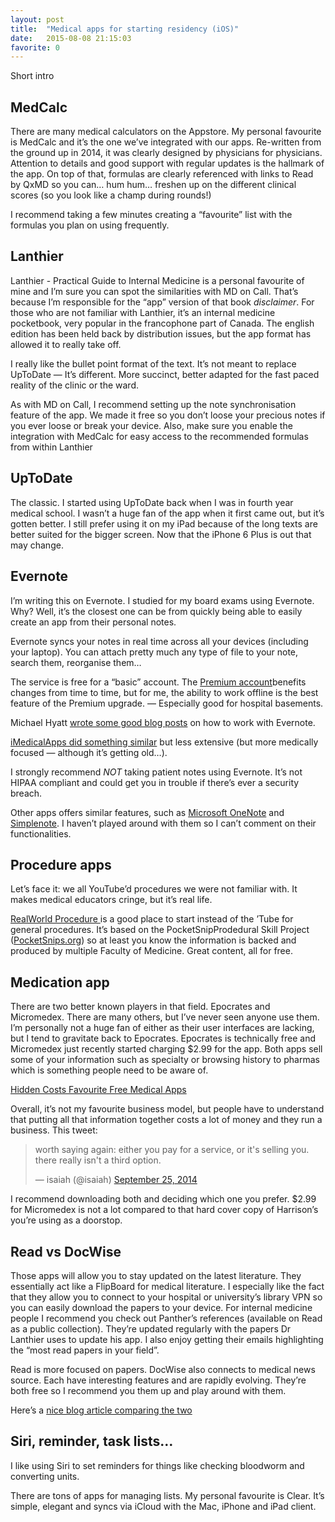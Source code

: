 ```yaml
---
layout: post
title:  "Medical apps for starting residency (iOS)"
date:   2015-08-08 21:15:03
favorite: 0
---
```


Short intro

## MedCalc

There are many medical calculators on the Appstore. My personal favourite is MedCalc and it’s the one we’ve integrated with our apps. Re-written from the ground up in 2014, it was clearly designed by physicians for physicians. Attention to details and good support with regular updates is the hallmark of the app. On top of that, formulas are clearly referenced with links to Read by QxMD so you can… hum hum… freshen up on the different clinical scores (so you look like a champ during rounds!)

I recommend taking a few minutes creating a “favourite” list with the formulas you plan on using frequently. 

## Lanthier

Lanthier - Practical Guide to Internal Medicine is a personal favourite of mine and I’m sure you can spot the similarities with MD on Call. That’s because I’m responsible for the “app” version of that book *disclaimer*. For those who are not familiar with Lanthier, it’s an internal medicine pocketbook, very popular in the francophone part of Canada. The english edition has been held back by distribution issues, but the app format has allowed it to really take off. 

I really like the bullet point format of the text. It’s not meant to replace UpToDate — It’s different. More succinct, better adapted for the fast paced reality of the clinic or the ward.

As with MD on Call, I recommend setting up the note synchronisation feature of the app. We made it free so you don’t loose your precious notes if you ever loose or break your device. Also, make sure you enable the integration with MedCalc for easy access to the recommended formulas from within Lanthier

## UpToDate

The classic. I started using UpToDate back when I was in fourth year medical school. I wasn’t a huge fan of the app when it first came out, but it’s gotten better. I still prefer using it on my iPad because of the long texts are better suited for the bigger screen. Now that the iPhone 6 Plus is out that may change.

## Evernote

I’m writing this on Evernote. I studied for my board exams using Evernote. Why? Well, it’s the closest one can be from quickly being able to easily create an app from their personal notes. 

Evernote syncs your notes in real time across all your devices (including your laptop). You can attach pretty much any type of file to your note, search them, reorganise them…

The service is free for a “basic” account. The [Premium account](http://evernote.com/premium/)benefits changes from time to time, but for me, the ability to work offline is the best feature of the Premium upgrade. — Especially good for hospital basements.

Michael Hyatt [wrote some good blog posts](http://michaelhyatt.com/how-to-organize-evernote-for-maximum-efficiency.html) on how to work with Evernote. 

[iMedicalApps did something similar](http://www.imedicalapps.com/2012/06/medical-professionals-evernote-app-productivity-learning-mobile/) but less extensive (but more medically focused — although it’s getting old…).

I strongly recommend *NOT* taking patient notes using Evernote. It’s not HIPAA compliant and could get you in trouble if there’s ever a security breach.

Other apps offers similar features, such as [Microsoft OneNote](http://office.microsoft.com/en-us/onenote/) and [Simplenote](http://simplenote.com/). I haven’t played around with them so I can’t comment on their functionalities.

## Procedure apps

Let’s face it: we all YouTube’d procedures we were not familiar with. It makes medical educators cringe, but it’s real life. 

[RealWorld Procedure ](https://itunes.apple.com/ca/app/realworld-procedures/id599417830?mt=8) is a good place to start instead of the ’Tube for general procedures. It’s based on the PocketSnipProdedural Skill Project ([PocketSnips.org](PocketSnips.org)) so at least you know the information is backed and produced by multiple Faculty of Medicine. Great content, all for free.

## Medication app

There are two better known players in that field. Epocrates and Micromedex. There are many others, but I’ve never seen anyone use them. I’m personally not a huge fan of either as their user interfaces are lacking, but I tend to gravitate back to Epocrates. Epocrates is technically free and Micromedex just recently started charging $2.99 for the app. Both apps sell some of your information such as specialty or browsing history to pharmas which is something people need to be aware of. 

[Hidden Costs Favourite Free Medical Apps](http://www.imedicalapps.com/2011/06/hidden-costs-favorite-free-medical-apps-part-1/)

Overall, it’s not my favourite business model, but people have to understand that putting all that information together costs a lot of money and they run a business. This tweet: 

<blockquote class="twitter-tweet" lang="en"><p lang="en" dir="ltr">worth saying again: either you pay for a service, or it&#39;s selling you. there really isn&#39;t a third option.</p>&mdash; isaiah (@isaiah) <a href="https://twitter.com/isaiah/status/515258277681061888">September 25, 2014</a></blockquote> <script async src="//platform.twitter.com/widgets.js" charset="utf-8"></script>

I recommend downloading both and deciding which one you prefer. $2.99 for Micromedex is not a lot compared to that hard cover copy of Harrison’s you’re using as a doorstop.

## Read vs DocWise

Those apps will allow you to stay updated on the latest literature. They essentially act like a FlipBoard for medical literature. I especially like the fact that they allow you to connect to your hospital or university’s library VPN so you can easily download the papers to your device. For internal medicine people I recommend you check out Panther’s references (available on Read as a public collection). They’re updated regularly with the papers Dr Lanthier uses to update his app. I also enjoy getting their emails highlighting the “most read papers in your field”.

Read is more focused on papers. DocWise also connects to medical news source. Each have interesting features and are rapidly evolving. They’re both free so I recommend you them up and play around with them.

Here’s a [nice blog article comparing the two](http://medicaleconomics.modernmedicine.com/medical-economics/news/user-defined-tags/medical-journals/docwise-vs-read-qxmd-which-medical-journal)

## Siri, reminder, task lists…

I like using Siri to set reminders for things like checking bloodworm and converting units. 

There are tons of apps for managing lists. My personal favourite is Clear. It’s simple, elegant and syncs via iCloud with the Mac, iPhone and iPad client.